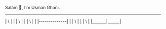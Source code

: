 Salam 🤝, I’m Usman Ghani.

 _______________
| \     |       |
|   \   |       |
|     \ |       |
|-------\-------|
|       | \     |
|       |   \   |
|_______|_____\_|
